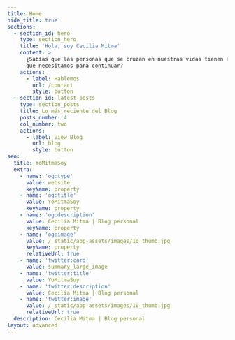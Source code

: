 ```yaml
---
title: Home
hide_title: true
sections:
  - section_id: hero
    type: section_hero
    title: 'Hola, soy Cecilia Mitma'
    content: >
      ¿Sabías que las personas que se cruzan en nuestras vidas tienen enseñanzas
      que necesitamos para continuar?
    actions:
      - label: Hablemos
        url: /contact
        style: button
  - section_id: latest-posts
    type: section_posts
    title: Lo más reciente del Blog
    posts_number: 4
    col_number: two
    actions:
      - label: View Blog
        url: blog
        style: button
seo:
  title: YoMitmaSoy
  extra:
    - name: 'og:type'
      value: website
      keyName: property
    - name: 'og:title'
      value: YoMitmaSoy
      keyName: property
    - name: 'og:description'
      value: Cecilia Mitma | Blog personal
      keyName: property
    - name: 'og:image'
      value: /_static/app-assets/images/10_thumb.jpg
      keyName: property
      relativeUrl: true
    - name: 'twitter:card'
      value: summary_large_image
    - name: 'twitter:title'
      value: YoMitmaSoy
    - name: 'twitter:description'
      value: Cecilia Mitma | Blog personal
    - name: 'twitter:image'
      value: /_static/app-assets/images/10_thumb.jpg
      relativeUrl: true
  description: Cecilia Mitma | Blog personal
layout: advanced
---
```


